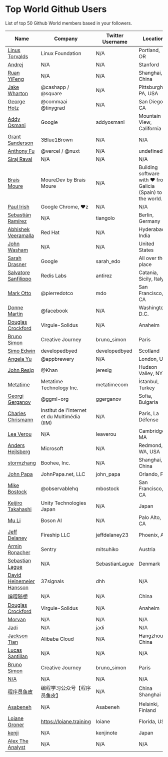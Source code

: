 # Top World Github Users

List of top 50 Github World members based in your followers.

<!-- START TOP USERS -->
| Name | Company | Twitter Username | Location | Repositories |
|------|---------|------------------|----------|--------------|
| [Linus Torvalds](https://github.com/torvalds) | Linux Foundation | N/A | Portland, OR | 9 |
| [Andrej](https://github.com/karpathy) | N/A | N/A | Stanford | 56 |
| [Ruan YiFeng](https://github.com/ruanyf) | N/A | N/A | Shanghai, China | 73 |
| [Jake Wharton](https://github.com/JakeWharton) | @cashapp / @square | N/A | Pittsburgh, PA, USA | 150 |
| [George Hotz](https://github.com/geohot) | @commaai @tinygrad  | N/A | San Diego, CA | 95 |
| [Addy Osmani](https://github.com/addyosmani) | Google | addyosmani | Mountain View, California | 343 |
| [Grant Sanderson](https://github.com/3b1b) | 3Blue1Brown | N/A | N/A | 9 |
| [Anthony Fu](https://github.com/antfu) | @vercel / @nuxt | N/A | undefined | 384 |
| [Siraj Raval](https://github.com/llSourcell) | N/A | N/A | N/A | 482 |
| [Brais Moure](https://github.com/mouredev) | MoureDev by Brais Moure | N/A | Building software with  ♥ from Galicia (Spain) to the world. | 51 |
| [Paul Irish](https://github.com/paulirish) | Google Chrome, ♥z | N/A | N/A | 366 |
| [Sebastián Ramírez](https://github.com/tiangolo) | N/A | tiangolo | Berlin, Germany | 73 |
| [Abhishek Veeramalla](https://github.com/iam-veeramalla) | Red Hat | N/A | Hyderabad, India | 72 |
| [John Washam](https://github.com/jwasham) | N/A | N/A | United States | 30 |
| [Sarah Drasner](https://github.com/sdras) | Google | sarah_edo | All over the place | 102 |
| [Salvatore Sanfilippo](https://github.com/antirez) | Redis Labs | antirez | Catania, Sicily, Italy | 94 |
| [Mark Otto](https://github.com/mdo) | @pierredotco  | mdo | San Francisco, CA | 32 |
| [Donne Martin](https://github.com/donnemartin) | @facebook | N/A | Washington, D.C. | 27 |
| [Douglas Crockford](https://github.com/douglascrockford) | Virgule-Solidus | N/A | Anaheim | 18 |
| [Bruno Simon](https://github.com/brunosimon) | Creative Journey | bruno_simon | Paris | 80 |
| [Simo Edwin](https://github.com/developedbyed) | developedbyed | developedbyed | Scotland | 20 |
| [Angela Yu](https://github.com/angelabauer) | @appbrewery | N/A | London, UK | 46 |
| [John Resig](https://github.com/jeresig) | @Khan  | jeresig | Hudson Valley, NY | 111 |
| [Metatime](https://github.com/metatimeofficial) | Metatime Technology Inc. | metatimecom | İstanbul, Turkey | 2 |
| [Georgi Gerganov](https://github.com/ggerganov) | @ggml-org  | ggerganov | Sofia, Bulgaria | 70 |
| [Charles Chrismann](https://github.com/Charles-Chrismann) | Institut de l'Internet et du Multimédia (IIM) | N/A | Paris, La Défense | 23 |
| [Lea Verou](https://github.com/LeaVerou) | N/A | leaverou | Cambridge, MA | 101 |
| [Anders Hejlsberg](https://github.com/ahejlsberg) | Microsoft | N/A | Redmond, WA, USA | 4 |
| [stormzhang](https://github.com/stormzhang) | Boohee, Inc. | N/A | Shanghai, China | 5 |
| [John Papa](https://github.com/johnpapa) | JohnPapa.net, LLC | john_papa | Orlando, FL | 152 |
| [Mike Bostock](https://github.com/mbostock) | @observablehq  | mbostock | San Francisco, CA | 87 |
| [Keijiro Takahashi](https://github.com/keijiro) | Unity Technologies Japan | N/A | Japan | 879 |
| [Mu Li](https://github.com/mli) | Boson AI | N/A | Palo Alto, CA | 20 |
| [Jeff Delaney](https://github.com/codediodeio) | Fireship LLC | jeffdelaney23 | Phoenix, AZ | 65 |
| [Armin Ronacher](https://github.com/mitsuhiko) | Sentry | mitsuhiko | Austria | 314 |
| [Sebastian Lague](https://github.com/SebLague) | N/A | SebastianLague | Denmark | 90 |
| [David Heinemeier Hansson](https://github.com/dhh) | 37signals | dhh | N/A | 4 |
| [编程随想](https://github.com/programthink) | N/A | N/A | China | 5 |
| [Douglas Crockford](https://github.com/douglascrockford) | Virgule-Solidus | N/A | Anaheim | 18 |
| [Morvan](https://github.com/MorvanZhou) | N/A | N/A | N/A | 46 |
| [Jadi](https://github.com/jadijadi) | N/A | jadi | N/A | 98 |
| [Jackson Tian](https://github.com/JacksonTian) | Alibaba Cloud | N/A | Hangzhou, China | 271 |
| [Lucas Santillan](https://github.com/Luc4st1574) | N/A | N/A | N/A | 19 |
| [Bruno Simon](https://github.com/brunosimon) | Creative Journey | bruno_simon | Paris | 80 |
| [N/A](https://github.com/lllyasviel) | N/A | N/A | N/A | 51 |
| [程序员鱼皮](https://github.com/liyupi) | 编程学习公众号【程序员鱼皮】 | N/A | China Shanghai | 93 |
| [Asabeneh](https://github.com/Asabeneh) | N/A | Asabeneh | Helsinki, Finland | 178 |
| [Loiane Groner](https://github.com/loiane) | https://loiane.training | loiane | Florida, US | 221 |
| [kenji](https://github.com/kenjinote) | N/A | kenjinote | Japan | 634 |
| [Alex The Analyst](https://github.com/AlexTheAnalyst) | N/A | N/A | N/A | 15 |
<!-- END TOP USERS -->
